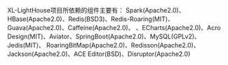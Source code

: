 XL-LightHouse项目所依赖的组件主要有：
Spark(Apache2.0)、HBase(Apache2.0)、Redis(BSD3)、Redis-Roaring(MIT)、Guava(Apache2.0)、Caffeine(Apache2.0)、
、ECharts(Apache2.0)、Acro Design(MIT)、Aviator、SpringBoot(Apache2.0)、MySQL(GPLv2)、Jedis(MIT)、
RoaringBitMap(Apache2.0)、Redisson(Apache2.0)、Jackson(Apache2.0)、ACE Editor(BSD)、Disruptor(Apache2.0)